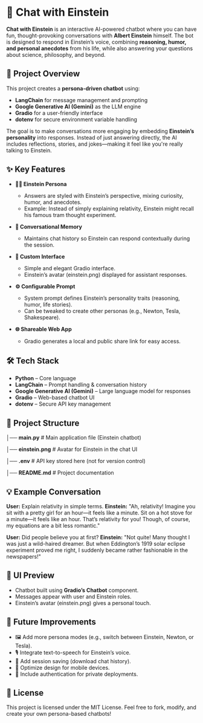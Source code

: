 # 🧠 Chat with Einstein

**Chat with Einstein** is an interactive AI-powered chatbot where you can have fun, thought-provoking conversations with **Albert Einstein** himself.
The bot is designed to respond in Einstein’s voice, combining **reasoning, humor, and personal anecdotes** from his life, while also answering your questions about science, philosophy, and beyond.

## 🎯 Project Overview

This project creates a **persona-driven chatbot** using:

* **LangChain** for message management and prompting
* **Google Generative AI (Gemini)** as the LLM engine
* **Gradio** for a user-friendly interface
* **dotenv** for secure environment variable handling

The goal is to make conversations more engaging by embedding **Einstein’s personality** into responses. 
Instead of just answering directly, the AI includes reflections, stories, and jokes—making it feel like you're really talking to Einstein.

## ✨ Key Features

* **👨‍🔬 Einstein Persona**
  * Answers are styled with Einstein’s perspective, mixing curiosity, humor, and anecdotes.
  * Example: Instead of simply explaining relativity, Einstein might recall his famous tram thought experiment.

* **💬 Conversational Memory**
  * Maintains chat history so Einstein can respond contextually during the session.

* **🎨 Custom Interface**
  * Simple and elegant Gradio interface.
  * Einstein’s avatar (einstein.png) displayed for assistant responses.

* **⚙️ Configurable Prompt**
  * System prompt defines Einstein’s personality traits (reasoning, humor, life stories).
  * Can be tweaked to create other personas (e.g., Newton, Tesla, Shakespeare).

* **🌐 Shareable Web App**
  * Gradio generates a local and public share link for easy access.

## 🛠️ Tech Stack

* **Python** – Core language
* **LangChain** – Prompt handling & conversation history
* **Google Generative AI (Gemini)** – Large language model for responses
* **Gradio** – Web-based chatbot UI
* **dotenv** – Secure API key management

## 📂 Project Structure

│── **main.py**              # Main application file (Einstein chatbot)

│── **einstein.png**        # Avatar for Einstein in the chat UI

│── **.env**                # API key stored here (not for version control)

│── **README.md**           # Project documentation

## 💡 Example Conversation

**User:** Explain relativity in simple terms.
**Einstein:** "Ah, relativity! Imagine you sit with a pretty girl for an hour—it feels like a minute. Sit on a hot stove for a minute—it feels like an hour. That’s relativity for you! Though, of course, my equations are a bit less romantic."

**User:** Did people believe you at first?
**Einstein:** "Not quite! Many thought I was just a wild-haired dreamer. But when Eddington’s 1919 solar eclipse experiment proved me right, I suddenly became rather fashionable in the newspapers!"

## 🎨 UI Preview

* Chatbot built using **Gradio’s Chatbot** component.
* Messages appear with user and Einstein roles.
* Einstein’s avatar (einstein.png) gives a personal touch.

## 📌 Future Improvements

* 🖼 Add more persona modes (e.g., switch between Einstein, Newton, or Tesla).
* 🎙 Integrate text-to-speech for Einstein’s voice.
* 📖 Add session saving (download chat history).
* 📱 Optimize design for mobile devices.
* 🔐 Include authentication for private deployments.

## 📜 License

This project is licensed under the MIT License. Feel free to fork, modify, and create your own persona-based chatbots!